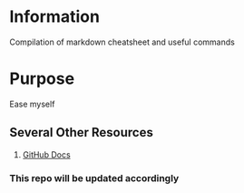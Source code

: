 # Information
Compilation of markdown cheatsheet and useful commands

# Purpose
Ease myself

## Several Other Resources
1. [GitHub Docs](https://docs.github.com/en/get-started/writing-on-github/getting-started-with-writing-and-formatting-on-github/basic-writing-and-formatting-syntax)




### This repo will be updated accordingly
